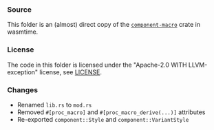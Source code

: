 ### Source

This folder is an (almost) direct copy of the
[`component-macro`](https://github.com/bytecodealliance/wasmtime/tree/main/crates/component-macro)
crate in wasmtime.

### License

The code in this folder is licensed under the "Apache-2.0 WITH LLVM-exception" license,
see [LICENSE](./LICENSE).

### Changes

- Renamed `lib.rs` to `mod.rs`
- Removed `#[proc_macro]` and `#[proc_macro_derive(...)]` attributes
- Re-exported `component::Style` and `component::VariantStyle`

